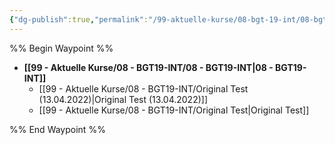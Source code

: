 ```yaml
---
{"dg-publish":true,"permalink":"/99-aktuelle-kurse/08-bgt-19-int/08-bgt-19-int/"}
---
```


%% Begin Waypoint %%
- **[[99 - Aktuelle Kurse/08 - BGT19-INT/08 - BGT19-INT|08 - BGT19-INT]]**
	- [[99 - Aktuelle Kurse/08 - BGT19-INT/Original Test (13.04.2022)|Original Test (13.04.2022)]]
	- [[99 - Aktuelle Kurse/08 - BGT19-INT/Original Test|Original Test]]

%% End Waypoint %%
